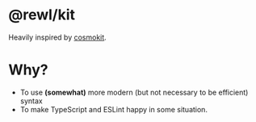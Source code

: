 # @rewl/kit

Heavily inspired by [cosmokit](https://github.com/shigma/cosmokit).

# Why?

- To use **(somewhat)** more modern (but not necessary to be efficient) syntax
- To make TypeScript and ESLint happy in some situation.
